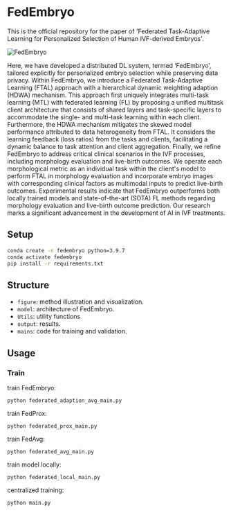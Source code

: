 # FedEmbryo

This is the official repository for the paper of 'Federated Task-Adaptive Learning for Personalized Selection of Human IVF-derived Embryos'.

![FedEmbryo](figure/architecture.jpg)

Here,  we have developed a distributed DL system, termed ‘FedEmbryo’, tailored explicitly for personalized embryo selection while preserving data privacy. Within FedEmbryo, we introduce a Federated Task-Adaptive Learning (FTAL) approach with a hierarchical dynamic weighting adaption (HDWA) mechanism. This approach first uniquely integrates multi-task learning (MTL) with federated learning (FL) by proposing a unified multitask client architecture that consists of shared layers and task-specific layers to accommodate the single- and multi-task learning within each client. Furthermore, the HDWA mechanism mitigates the skewed model performance attributed to data heterogeneity from FTAL. It considers the learning feedback (loss ratios) from the tasks and clients, facilitating a dynamic balance to task attention and client aggregation. Finally, we refine FedEmbryo to address critical clinical scenarios in the IVF processes, including morphology evaluation and live-birth outcomes. We operate each morphological metric as an individual task within the client's model to perform FTAL in morphology evaluation and incorporate embryo images with corresponding clinical factors as multimodal inputs to predict live-birth outcomes.  Experimental results indicate that FedEmbryo outperforms both locally trained models and state-of-the-art (SOTA) FL methods regarding morphology evaluation and live-birth outcome prediction. Our research marks a significant advancement in the development of AI in IVF treatments.

## Setup

```bash
conda create -n fedembryo python=3.9.7
conda activate fedembryo
pip install -r requirements.txt
```

## Structure

- `figure`: method illustration and visualization.
- `model`: architecture of FedEmbryo.
- `Utils`: utility functions 
- `output`: results.
- `mains`: code for training and validation.

## Usage

### Train
train FedEmbryo:

```
python federated_adaption_avg_main.py
```
train FedProx:

````
python federated_prox_main.py
````

train FedAvg:

````
python federated_avg_main.py
````

train model locally:

````
python federated_local_main.py
````

centralized training:

````
python main.py
````
